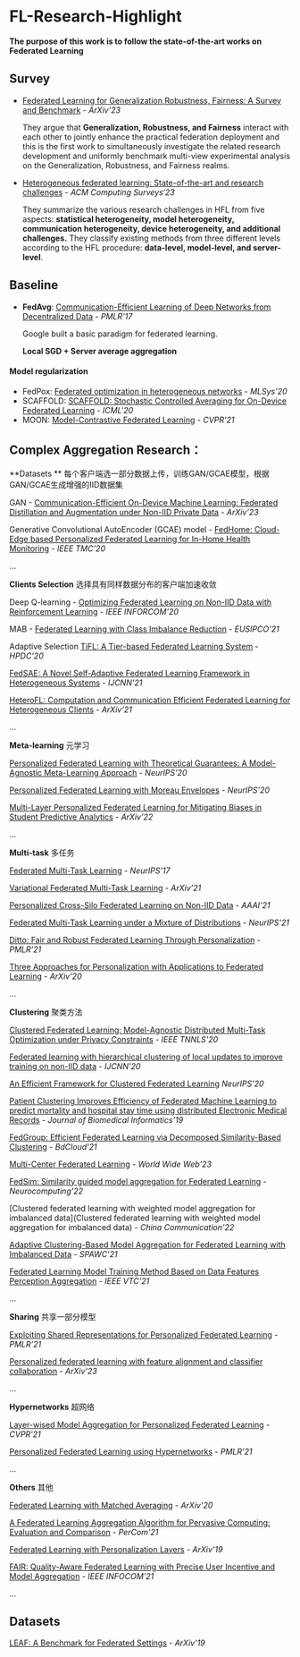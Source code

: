 # FL-Research-Highlight

**The purpose of this work is to follow the state-of-the-art works on Federated Learning**

## Survey

- [Federated Learning for Generalization,Robustness, Fairness: A Survey and Benchmark](https://arxiv.org/pdf/2311.06750.pdf) - *ArXiv’23*

  They argue that **Generalization, Robustness, and Fairness** interact with each other to jointly enhance the practical federation deployment and this is the first work to simultaneously investigate the related research development and uniformly benchmark multi-view experimental analysis on the Generalization, Robustness, and Fairness realms.

- [Heterogeneous federated learning: State-of-the-art and research challenges](https://arxiv.org/pdf/2307.10616.pdf) - *ACM Computing Surveys‘23*

  They summarize the various research challenges in HFL from five aspects: **statistical heterogeneity, model heterogeneity, communication heterogeneity, device heterogeneity, and additional challenges.** They classify existing methods from three different levels according to the HFL procedure: **data-level, model-level, and server-level**. 

## Baseline

- **FedAvg**: [Communication-Efficient Learning of Deep Networks from Decentralized Data](https://proceedings.mlr.press/v54/mcmahan17a/mcmahan17a.pdf) - *PMLR’17*

  Google built a basic paradigm for federated learning. 

  **Local SGD + Server average aggregation**

#### Model regularization

- FedPox: [Federated optimization in heterogeneous networks](https://proceedings.mlsys.org/paper_files/paper/2020/hash/1f5fe83998a09396ebe6477d9475ba0c-Abstract.html) - *MLSys’20*
- SCAFFOLD: [SCAFFOLD: Stochastic Controlled Averaging for On-Device Federated Learning](https://proceedings.mlr.press/v119/karimireddy20a/karimireddy20a.pdf) - *ICML'20*
- MOON: [Model-Contrastive Federated Learning](https://openaccess.thecvf.com/content/CVPR2021/papers/Li_Model-Contrastive_Federated_Learning_CVPR_2021_paper.pdf) - *CVPR'21*



## Complex Aggregation Research：

**Datasets ** 每个客户端选一部分数据上传，训练GAN/GCAE模型，根据GAN/GCAE生成增强的IID数据集

GAN - [Communication-Efficient On-Device Machine Learning: Federated Distillation and Augmentation under Non-IID Private Data](https://arxiv.org/pdf/1811.11479.pdf) - *ArXiv’23*

Generative Convolutional AutoEncoder (GCAE) model - [FedHome: Cloud-Edge based Personalized Federated Learning for In-Home Health Monitoring](https://ieeexplore.ieee.org/stamp/stamp.jsp?tp=&arnumber=9296274) - *IEEE TMC’20*

...

**Clients Selection** 选择具有同样数据分布的客户端加速收敛

Deep Q-learning - [Optimizing Federated Learning on Non-IID Data with Reinforcement Learning](https://ieeexplore.ieee.org/stamp/stamp.jsp?tp=&arnumber=9155494) - *IEEE INFORCOM’20*

MAB - [Federated Learning with Class Imbalance Reduction](https://ieeexplore.ieee.org/stamp/stamp.jsp?tp=&arnumber=9616052) - *EUSIPCO'21*

Adaptive Selection [TiFL: A Tier-based Federated Learning System](https://dl.acm.org/doi/pdf/10.1145/3369583.3392686) - *HPDC'20*

[FedSAE: A Novel Self-Adaptive Federated Learning Framework in Heterogeneous Systems](https://ieeexplore.ieee.org/stamp/stamp.jsp?tp=&arnumber=9533876) - *IJCNN'21*

[HeteroFL: Computation and Communication Efficient Federated Learning for Heterogeneous Clients](https://arxiv.org/pdf/2010.01264.pdf) - *ArXiv’21*

...

**Meta-learning** 元学习

[Personalized Federated Learning with Theoretical Guarantees: A Model-Agnostic Meta-Learning Approach](https://proceedings.neurips.cc/paper_files/paper/2020/file/24389bfe4fe2eba8bf9aa9203a44cdad-Paper.pdf) - *NeurIPS'20*

[Personalized Federated Learning with Moreau Envelopes](https://proceedings.neurips.cc/paper_files/paper/2020/file/f4f1f13c8289ac1b1ee0ff176b56fc60-Paper.pdf) - *NeurIPS'20*

[Multi-Layer Personalized Federated Learning for Mitigating Biases in Student Predictive Analytics](https://arxiv.org/pdf/2212.02985.pdf) - *ArXiv’22*

...

**Multi-task** 多任务

[Federated Multi-Task Learning](https://proceedings.neurips.cc/paper_files/paper/2017/file/6211080fa89981f66b1a0c9d55c61d0f-Paper.pdf) - *NeurIPS'17*

[Variational Federated Multi-Task Learning](https://arxiv.org/pdf/1906.06268.pdf) - *ArXiv’21*

[Personalized Cross-Silo Federated Learning on Non-IID Data](https://ojs.aaai.org/index.php/AAAI/article/view/16960) - *AAAI'21*

[Federated Multi-Task Learning under a Mixture of Distributions](https://proceedings.neurips.cc/paper_files/paper/2021/file/82599a4ec94aca066873c99b4c741ed8-Paper.pdf) - *NeurIPS'21*

[Ditto: Fair and Robust Federated Learning Through Personalization](https://proceedings.mlr.press/v139/li21h/li21h.pdf) - *PMLR’21*

[Three Approaches for Personalization with Applications to Federated Learning](https://arxiv.org/pdf/2002.10619.pdf) - *ArXiv'20*

...

**Clustering** 聚类方法

[Clustered Federated Learning: Model-Agnostic Distributed Multi-Task Optimization under Privacy Constraints](https://ieeexplore.ieee.org/stamp/stamp.jsp?tp=&arnumber=9174890) - *IEEE TNNLS'20*

[Federated learning with hierarchical clustering of local updates to improve training on non-IID data](https://ieeexplore.ieee.org/stamp/stamp.jsp?tp=&arnumber=9207469) - *IJCNN'20*

[An Efficient Framework for Clustered Federated Learning](https://proceedings.neurips.cc/paper_files/paper/2020/file/e32cc80bf07915058ce90722ee17bb71-Paper.pdf) *NeurIPS'20*

[Patient Clustering Improves Efficiency of Federated Machine Learning to predict mortality and hospital stay time using distributed Electronic Medical Records](https://www.sciencedirect.com/science/article/pii/S1532046419302102) - *Journal of Biomedical Informatics'19*

[FedGroup: Efficient Federated Learning via Decomposed Similarity-Based Clustering](https://ieeexplore.ieee.org/stamp/stamp.jsp?tp=&arnumber=9644782) - *BdCloud'21*

[Multi-Center Federated Learning](https://link.springer.com/article/10.1007/s11280-022-01046-x) - *World Wide Web'23*

[FedSim: Similarity guided model aggregation for Federated Learning](https://www.sciencedirect.com/science/article/abs/pii/S0925231221016039) - *Neurocomputing'22*

[Clustered federated learning with weighted model aggregation for imbalanced data](Clustered federated learning with weighted model aggregation for imbalanced data) - *China Communication'22*

[Adaptive Clustering-Based Model Aggregation for Federated Learning with Imbalanced Data](https://ieeexplore.ieee.org/stamp/stamp.jsp?tp=&arnumber=9593144) - *SPAWC'21*

[Federated Learning Model Training Method Based on Data Features Perception Aggregation](https://ieeexplore.ieee.org/stamp/stamp.jsp?tp=&arnumber=9625291) - *IEEE VTC'21*

...

**Sharing** 共享一部分模型

[Exploiting Shared Representations for Personalized Federated Learning](https://proceedings.mlr.press/v139/collins21a/collins21a.pdf) - *PMLR’21*

[Personalized federated learning with feature alignment and classifier collaboration](https://arxiv.org/pdf/2306.11867.pdf) - *ArXiv'23*

...

**Hypernetworks** 超网络

[Layer-wised Model Aggregation for Personalized Federated Learning](https://openaccess.thecvf.com/content/CVPR2022/papers/Ma_Layer-Wised_Model_Aggregation_for_Personalized_Federated_Learning_CVPR_2022_paper.pdf) - *CVPR'21*

[Personalized Federated Learning using Hypernetworks](https://proceedings.mlr.press/v139/shamsian21a/shamsian21a.pdf) - *PMLR'21*

...

**Others** 其他

[Federated Learning with Matched Averaging](https://arxiv.org/pdf/2002.06440.pdf) - *ArXiv'20*

[A Federated Learning Aggregation Algorithm for Pervasive Computing: Evaluation and Comparison](https://ieeexplore.ieee.org/stamp/stamp.jsp?tp=&arnumber=9439129) - *PerCom'21*

[Federated Learning with Personalization Layers](https://arxiv.org/pdf/1912.00818.pdf) - *ArXiv'19*

[FAIR: Quality-Aware Federated Learning with Precise User Incentive and Model Aggregation]() - *IEEE INFOCOM'21*

...



## Datasets

[LEAF: A Benchmark for Federated Settings](https://arxiv.org/pdf/1812.01097.pdf) - *ArXiv'19*













